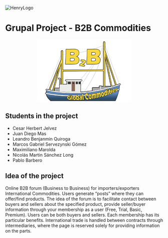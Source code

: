 ![HenryLogo](https://d31uz8lwfmyn8g.cloudfront.net/Assets/logo-henry-white-lg.png)

# Grupal Project - B2B Commodities

<p align="center">
  <img height="200" src="./LogoB2B.png" />
</p>

## Students in the project

- Cesar Herbert Jelvez
- Juan Diego Mas
- Leandro Benjanmin Quiroga
- Marcos Gabriel Servezynski Gómez
- Maximiliano Marolda
- Nicolás Martin Sánchez Long
- Pablo Barbero


## Idea of the project

Online B2B forum (Business to Business) for importers/exporters
International Commodities. Users generate “posts”
where they can offer/find products. The idea of the forum is to facilitate
contact between buyers and sellers about the specified product,
provide seller/buyer information through your membership
as a user (Free, Trial, Basic, Premium).
Users can be both buyers and sellers.
Each membership has its particular benefits.
International trade is handled between contracts through
intermediaries, where the page is reserved solely for providing information on
the parts.

